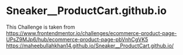 # Sneaker__ProductCart.github.io
This Challenge is taken from https://www.frontendmentor.io/challenges/ecommerce-product-page-UPsZ9MJp6/hub/ecommerce-product-page-pbVnhCgVK5
https://maheebullahkhan14.github.io/Sneaker__ProductCart.github.io/
